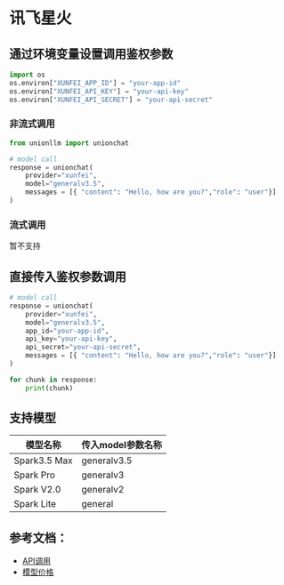# 讯飞星火

## 通过环境变量设置调用鉴权参数

```python
import os 
os.environ["XUNFEI_APP_ID"] = "your-app-id"
os.environ["XUNFEI_API_KEY"] = "your-api-key"
os.environ["XUNFEI_API_SECRET"] = "your-api-secret"
```

### 非流式调用

```python
from unionllm import unionchat

# model call
response = unionchat(
    provider="xunfei",
    model="generalv3.5", 
    messages = [{ "content": "Hello, how are you?","role": "user"}]
)
```

### 流式调用

暂不支持

## 直接传入鉴权参数调用

```python
# model call
response = unionchat(
    provider="xunfei",
    model="generalv3.5", 
    app_id="your-app-id",
    api_key="your-api-key",
    api_secret="your-api-secret",
    messages = [{ "content": "Hello, how are you?","role": "user"}]
)

for chunk in response:
    print(chunk)
```

## 支持模型

|模型名称|传入model参数名称|
|---|---|
|Spark3.5 Max|generalv3.5|
|Spark Pro|generalv3|
|Spark V2.0|generalv2|
|Spark Lite|general|

## 参考文档：
- [API调用](https://www.xfyun.cn/doc/spark/Web.html)
- [模型价格](https://xinghuo.xfyun.cn/sparkapi)
```